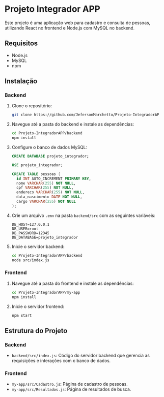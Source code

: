 # Projeto Integrador APP

Este projeto é uma aplicação web para cadastro e consulta de pessoas, utilizando React no frontend e Node.js com MySQL no backend.

## Requisitos

- Node.js
- MySQL
- npm

## Instalação

### Backend

1. Clone o repositório:
    ```sh
    git clone https://github.com/JefersonMarchetto/Projeto-IntegradorAPP.git
    ```

2. Navegue até a pasta do backend e instale as dependências:
    ```sh
    cd Projeto-IntegradorAPP/backend
    npm install
    ```

3. Configure o banco de dados MySQL:
    ```sql
    CREATE DATABASE projeto_integrador;

    USE projeto_integrador;

    CREATE TABLE pessoas (
      id INT AUTO_INCREMENT PRIMARY KEY,
      nome VARCHAR(255) NOT NULL,
      cpf VARCHAR(255) NOT NULL,
      endereco VARCHAR(255) NOT NULL,
      data_nascimento DATE NOT NULL,
      cargo VARCHAR(255) NOT NULL
    );
    ```

4. Crie um arquivo `.env` na pasta `backend/src` com as seguintes variáveis:
    ```plaintext
    DB_HOST=127.0.0.1
    DB_USER=root
    DB_PASSWORD=12345
    DB_DATABASE=projeto_integrador
    ```

5. Inicie o servidor backend:
    ```sh
    cd Projeto-IntegradorAPP/backend
    node src/index.js
    ```

### Frontend

1. Navegue até a pasta do frontend e instale as dependências:
    ```sh
    cd Projeto-IntegradorAPP/my-app
    npm install
    ```

2. Inicie o servidor frontend:
    ```sh
    npm start
    ```

## Estrutura do Projeto

### Backend

- `backend/src/index.js`: Código do servidor backend que gerencia as requisições e interações com o banco de dados.

### Frontend

- `my-app/src/Cadastro.js`: Página de cadastro de pessoas.
- `my-app/src/Resultados.js`: Página de resultados de busca.


